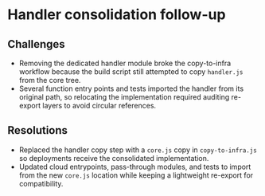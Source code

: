 # Handler consolidation follow-up

## Challenges
- Removing the dedicated handler module broke the copy-to-infra workflow because the build script still attempted to copy `handler.js` from the core tree.
- Several function entry points and tests imported the handler from its original path, so relocating the implementation required auditing re-export layers to avoid circular references.

## Resolutions
- Replaced the handler copy step with a `core.js` copy in `copy-to-infra.js` so deployments receive the consolidated implementation.
- Updated cloud entrypoints, pass-through modules, and tests to import from the new `core.js` location while keeping a lightweight re-export for compatibility.
